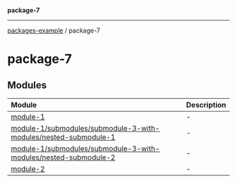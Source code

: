 **package-7**

***

[packages-example](../README.md) / package-7

# package-7

## Modules

| Module | Description |
| :------ | :------ |
| [module-1](module-1.md) | - |
| [module-1/submodules/submodule-3-with-modules/nested-submodule-1](module-1/submodules/submodule-3-with-modules/nested-submodule-1.md) | - |
| [module-1/submodules/submodule-3-with-modules/nested-submodule-2](module-1/submodules/submodule-3-with-modules/nested-submodule-2.md) | - |
| [module-2](module-2.md) | - |
